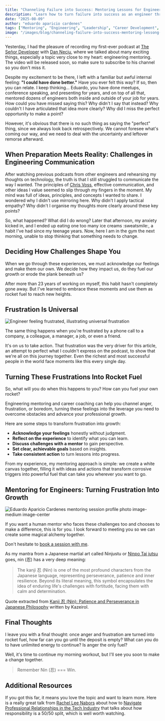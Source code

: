```yaml
---
title: "Channeling Failure into Success: Mentoring Lessons for Engineers"
description: "Learn how to turn failure into success as an engineer through mentoring. Discover strategies to fuel growth, overcome frustration, and unlock your full potential."
date: "2025-08-09"
author: "eduardo aparicio cardenes"
tags: ["Mentoring", "Engineering", "Leadership", "Career Development", "Life Lessons"]
image: "/images/blog/channeling-failure-into-success-mentoring-lessong-for-engineers.webp"
---
```


Yesterday, I had the pleasure of recording my first-ever podcast at [The Señor Developer](https://www.youtube.com/@NeciuDan) with [Dan Neciu](https://neciudan.dev/), where we talked about many exciting things, especially a topic very close to my heart: engineering mentoring. The video will be released soon, so make sure to subscribe to his channel so you don't miss it.

Despite my excitement to be there, I left with a familiar but awful internal feeling: **"I could have done better."** Have you ever felt this way? If so, then you can relate. I keep thinking... Eduardo, you have done meetups, conference speaking, and presenting for years, and on top of all that, mentored dozens of engineers both inside and outside of your job for years. How could you have missed saying this? Why didn't I say that instead? Why couldn't I have articulated that idea more clearly? Why did I miss the perfect opportunity to make a point?

However, it's obvious that there is no such thing as saying the "perfect" thing, since we always look back retrospectively. We cannot foresee what's coming our way, and we need to deal with the uncertainty and leftover remorse afterward.

## When Preparation Meets Reality: Challenges in Engineering Communication

After watching previous podcasts from other engineers and rehearsing my thoughts on technology, the truth is that I still struggled to communicate the way I wanted. The principles of [Chris Voss](https://www.blackswanltd.com/never-split-the-difference), effective communication, and other ideas I value seemed to slip through my fingers in the moment. My mind was full of ideas, principles, and concepts I wanted to share. I wondered why I didn't use mirroring here. Why didn't I apply tactical empathy? Why didn't I organise my thoughts more clearly around these key points?

So, what happened? What did I do wrong? Later that afternoon, my anxiety kicked in, and I ended up eating one too many ice creams :sweatsmile:, a habit I've had since my teenage years. Now, here I am in the gym the next morning, unable to stop thinking that something needs to change.

## Deciding How Challenges Shape You

When we go through these experiences, we must acknowledge our feelings and make them our own. We decide how they impact us, do they fuel our growth or erode the plank beneath us?

After more than 23 years of working on myself, this habit hasn't completely gone away. But I've learned to embrace these moments and use them as rocket fuel to reach new heights.

## Frustration Is Universal

![Engineer feeling frustrated, illustrating universal frustration](/images/blog/frustration-is-universal.webp)

The same thing happens when you're frustrated by a phone call to a company, a colleague, a manager, a job, or even a friend.

It's on us to take action. That frustration was the very driver for this article, an attempt to perfect what I couldn't express on the podcast, to show that we're all on this journey together. Even the richest and most successful people in the world face moments like this every single day.

## Turning These Frustrations Into Rocket Fuel

So, what will you do when this happens to you? How can you fuel your own rocket?

Engineering mentoring and career coaching can help you channel anger, frustration, or boredom, turning these feelings into the leverage you need to overcome obstacles and advance your professional growth.

Here are some steps to transform frustration into growth:

- **Acknowledge your feelings** honestly without judgment.
- **Reflect on the experience** to identify what you can learn.
- **Discuss challenges with a mentor** to gain perspective.
- **Set clear, achievable goals** based on insights.
- **Take consistent action** to turn lessons into progress.

From my experience, my mentoring approach is simple: we create a white canvas together, filling it with ideas and actions that transform corrosive triggers into powerful fuel that can take you wherever you want to go.

## Mentoring for Engineers: Turning Frustration Into Growth

![Eduardo Aparicio Cardenes mentoring session profile photo image-medium image-center](/images/profiles/mentor-profile-490px.png)

If you want a human mentor who faces these challenges too and chooses to make a difference, this is for you. I look forward to meeting you so we can create some magical alchemy together.

Don't hesitate to [book a session with me](/mentor-profile).

As my mantra from a Japanese martial art called Ninjustu or [Ninpo Tai jutsu](https://shinobikaiuk.co.uk/what-is-ninpo-tai-jutsu/) goes, nin (忍) has a very deep meaning:

> The kanji 忍 (Nin) is one of the most profound characters from the Japanese language, representing perseverance, patience and inner resilience. Beyond its literal meaning, this symbol encapsulates the idea of ​​enduring life's challenges with fortitude, facing them with calm and determination.

Quote extracted from [Kanji 忍 (Nin): Patience and Perseverance in Japanese Philosophy](https://en.kokusaibujinrenmei.org/Blogs/kanji-culture/kanji-nin-%E5%BF%8D-the-essence-of-patience-in-eastern-philosophy) written by Kazeirol.

## Final Thoughts

I leave you with a final thought: once anger and frustration are turned into rocket fuel, how far can you go until the deposit is empty? What can you do to have unlimited energy to continue? Is anger the only fuel?

Well, it's time to continue my morning workout, but I'll see you soon to make a change together.

> Remember Nin (忍) === Win.

## Additional Resources

If you got this far, it means you love the topic and want to learn more. Here is a really great talk from [Rachel Lee Nabors](https://nearestnabors.com/) about how to [Navigate Professional Relationships in the Tech Industry](https://www.wearedevelopers.com/en/videos/1276/how-to-navigate-professional-relationships-in-the-tech-industry-1734359933?_gl=1%2a1xtqugx%2a_up%2aMQ..%2a_ga%2aMTMxNjU5MDYzNi4xNzU0NzMwMTI4%2a_ga_CLQTX36RMG%2aczE3NTQ3MzAxMjckbzEkZzAkdDE3NTQ3MzAxMjckajYwJGwwJGgyNTY3NTcwNzg.) that talks about how responsibility is a 50/50 split, which is well worth watching.

